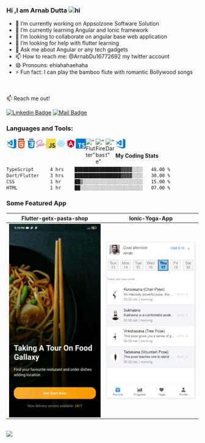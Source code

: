 ### Hi ,I am Arnab Dutta <img src="https://user-images.githubusercontent.com/1303154/88677602-1635ba80-d120-11ea-84d8-d263ba5fc3c0.gif" width="28px" alt="hi">


- 🔭 I’m currently working on Appsolzone Software Solution
- 🌱 I’m currently learning Angular and Ionic framework
- 👯 I’m looking to collaborate on angular base web application
- 🤔 I’m looking for help with flutter learning
- 💬 Ask me about Angular or any tech gadgets
- 📫 How to reach me: @ArnabDu16772692 my twitter account
- 😄 Pronouns: ehiahahaehaha
- ⚡ Fun fact: I can play the bamboo flute with romantic Bollywood songs
<br/>

:mailbox: Reach me out!

[![Linkedin Badge](https://img.shields.io/badge/-Arnab-0e76a8?style=flat&labelColor=0e76a8&logo=linkedin&logoColor=white)](https://www.linkedin.com/in/arnab-dutta-586837168/) [![Mail Badge](https://img.shields.io/badge/-arnab-c0392b?style=flat&labelColor=c0392b&logo=gmail&logoColor=white)](mailto:arnab2461997@gmail.com)



### Languages and Tools:

<img align="left" alt="Visual Studio Code" width="26px" src="https://raw.githubusercontent.com/github/explore/80688e429a7d4ef2fca1e82350fe8e3517d3494d/topics/visual-studio-code/visual-studio-code.png" />
<img align="left" alt="HTML5" width="26px" src="https://raw.githubusercontent.com/github/explore/80688e429a7d4ef2fca1e82350fe8e3517d3494d/topics/html/html.png" />
<img align="left" alt="CSS3" width="26px" src="https://raw.githubusercontent.com/github/explore/80688e429a7d4ef2fca1e82350fe8e3517d3494d/topics/css/css.png" />
<img align="left" alt="Sass" width="26px" src="https://raw.githubusercontent.com/github/explore/80688e429a7d4ef2fca1e82350fe8e3517d3494d/topics/sass/sass.png" />
<img align="left" alt="JavaScript" width="26px" src="https://raw.githubusercontent.com/github/explore/80688e429a7d4ef2fca1e82350fe8e3517d3494d/topics/javascript/javascript.png" />
<img align="left" alt="React" width="26px" src="https://raw.githubusercontent.com/github/explore/80688e429a7d4ef2fca1e82350fe8e3517d3494d/topics/react/react.png" />
<img align="left" alt="Angular" width="26px" src="https://raw.githubusercontent.com/github/explore/80688e429a7d4ef2fca1e82350fe8e3517d3494d/topics/angular/angular.png" />
<img align="left" alt="Typescript" width="26px" src="https://raw.githubusercontent.com/github/explore/80688e429a7d4ef2fca1e82350fe8e3517d3494d/topics/typescript/typescript.png" />
<img align="left" alt=“Flutter” width="26px" src="https://www.vectorlogo.zone/logos/flutterio/flutterio-icon.svg" />
<img align="left" alt=“Firebase” width="26px" src="https://www.vectorlogo.zone/logos/firebase/firebase-icon.svg" />
<img align="left" alt=“Dart” width="26px" src="https://www.vectorlogo.zone/logos/dartlang/dartlang-icon.svg" />
<img align="left" alt=“Github” width="26px" src="https://raw.githubusercontent.com/github/explore/80688e429a7d4ef2fca1e82350fe8e3517d3494d/topics/visual-studio-code/visual-studio-code.png" />
<br/>



#### My Coding Stats

<!--START_SECTION:waka-->
```text
TypeScript      4 hrs    █████████████████▓▓▓▓░░░░   48.00 %
Dart/Flutter    3 hrs    █████████████████▓▓▓▓░░░░   30.00 % 
CSS             1 hr     ██▒░░░░░░░░░░░░░░░░░░░░░░   15.00 % 
HTML            1 hr     ██░░░░░░░░░░░░░░░░░░░░░░░   07.00 % 
```
<!--END_SECTION:waka-->


### Some Featured App

Flutter-getx-pasta-shop | Ionic-Yoga-App |
----------------------- | -------------- |
<img align="center" alt="Flutter-getx-pasta-shop" width="330px" src="https://github.com/ArnabDutta246/flutter-getx-shopping-cart/blob/master/asset/images/ezgif.com-gif-maker(2).gif" />|<img align="center" alt="Ionic-Yoga-App" width="330px" src="https://github.com/ArnabDutta246/ionic_yoga_app/blob/main/src/assets/screenshot/daily-yoga-list.JPG" />


<br/>
<img src="https://github-readme-stats.vercel.app/api?username=arnabdutta246&&show_icons=true&title_color=ffffff&icon_color=bb2acf&text_color=daf7dc&bg_color=151515">
